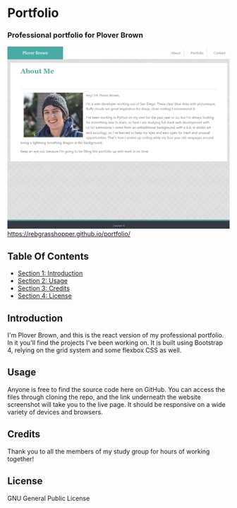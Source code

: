 # Portfolio #

### Professional portfolio for Plover Brown ###

![Screenshot of index.html](./src/components/images/portfolio-index.png)
https://rebgrasshopper.github.io/portfolio/

## Table Of Contents ##

- [Section 1: Introduction](#introduction)
- [Section 2: Usage](#usage)
- [Section 3: Credits](#credits)
- [Section 4: License](#license)

## Introduction ##

I'm Plover Brown, and this is the react version of my professional portfolio. In it you'll find the projects I've been working on. It is built using Bootstrap 4, relying on the grid system and some flexbox CSS as well.

## Usage ##

Anyone is free to find the source code here on GitHub. You can access the files through cloning the repo, and the link underneath the website screenshot will take you to the live page. It should be responsive on a wide variety of devices and browsers.

## Credits ##

Thank you to all the members of my study group for hours of working together!

## License ##

GNU General Public License